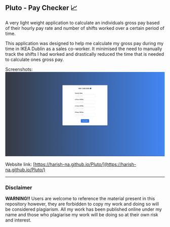 ## Pluto - Pay Checker 📈

A very light weight application to calculate an individuals gross pay based of their hourly pay rate and number of shifts worked over a certain period of time. 

This application was designed to help me calculate my gross pay during my time in IKEA Dublin as a sales co-worker. It minimised the need to manually track the shifts I had worked and drastically reduced the time that is needed to calculate ones gross pay.

Screenshots: 
![Main page](readme_files/main.PNG "Main Page")

Website link: [https://harish-na.github.io/Pluto/](https://harish-na.github.io/Pluto/)

***
### Disclaimer
**WARNING!!** Users are welcome to reference the material present in this repository however, they are forbidden to copy my work and doing so will be considered plagiarism. All my work has been published online under my name and those who plagiarise my work will be doing so at their own risk and interest.


